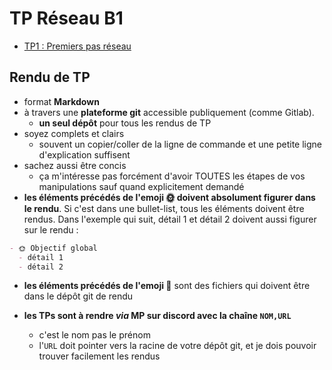 # TP Réseau B1

- [TP1 : Premiers pas réseau](./1/README.md)

## Rendu de TP

- format **Markdown**
- à travers une **plateforme git** accessible publiquement (comme Gitlab).
  - **un seul dépôt** pour tous les rendus de TP
- soyez complets et clairs
  - souvent un copier/coller de la ligne de commande et une petite ligne d'explication suffisent
- sachez aussi être concis
  - ça m'intéresse pas forcément d'avoir TOUTES les étapes de vos manipulations sauf quand explicitement demandé
- **les éléments précédés de l'emoji 🌞 doivent absolument figurer dans le rendu**. Si c'est dans une bullet-list, tous les éléments doivent être rendus. Dans l'exemple qui suit, détail 1 et détail 2 doivent aussi figurer sur le rendu :

```markdown
- 🌞 Objectif global
  - détail 1
  - détail 2
```

- **les éléments précédés de l'emoji 📁** sont des fichiers qui doivent être dans le dépôt git de rendu

- **les TPs sont à rendre *via* MP sur discord avec la chaîne `NOM,URL`**
  - c'est le nom pas le prénom
  - l'`URL` doit pointer vers la racine de votre dépôt git, et je dois pouvoir trouver facilement les rendus
